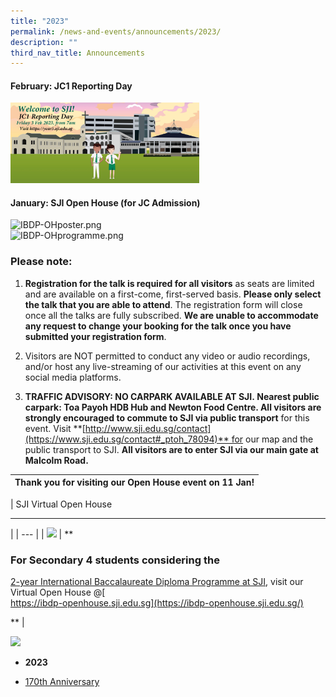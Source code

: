 ```yaml
---
title: "2023"
permalink: /news-and-events/announcements/2023/
description: ""
third_nav_title: Announcements
---
```

#### February: JC1 Reporting Day

<a href="https://year5.sji.edu.sg/"><img src="/images/homepage%202400x1042px-JC1reportingday.jpeg"   style="width:60%"></a>

#### January: SJI Open House (for JC Admission)

![IBDP-OHposter.png](https://www.sji.edu.sg/qql/slot/u560/News%20and%20Events/Announcements/2023/IBDP-OHposter.png)  
![IBDP-OHprogramme.png](https://www.sji.edu.sg/qql/slot/u560/News%20and%20Events/Announcements/2023/IBDP-OHprogramme.png)  

### **Please note**:

1.  **Registration for the talk is required for all visitors** as seats are limited and are available on a first-come, first-served basis. **Please only select the talk that you are able to attend**. The registration form will close once all the talks are fully subscribed. **We are unable to accommodate any request to change your booking for the talk once you have submitted your registration form**.  
    
2.  Visitors are NOT permitted to conduct any video or audio recordings, and/or host any live-streaming of our activities at this event on any social media platforms.  
    
3.  **TRAFFIC ADVISORY: NO CARPARK AVAILABLE AT SJI. Nearest public carpark: Toa Payoh HDB Hub and Newton Food Centre. All visitors are strongly encouraged to commute to SJI via public transport** for this event. Visit **[http://www.sji.edu.sg/contact](https://www.sji.edu.sg/contact#_ptoh_78094)** for our map and the public transport to SJI. **All visitors are to enter SJI via our main gate at Malcolm Road.**

| **Thank you for visiting our Open House event on 11 Jan!** |
| --- |

  

| 
SJI Virtual Open House  

-------------------------

 |
| --- |
| ![](https://www.sji.edu.sg/qql/slot/u560/News%20and%20Events/SJI%20IBDP%20boygirl.png) | **

### For Secondary 4 students considering the  
[2-year International Baccalaureate Diploma Programme at SJI](https://www.sji.edu.sg/programmes/academic-programmes/ib-diploma-programme), visit our Virtual Open House @[  
https://ibdp-openhouse.sji.edu.sg](https://ibdp-openhouse.sji.edu.sg/)

** |

  

![](https://www.sji.edu.sg/qql/slot/u560/others/sji/events.gif)

*   **2023**

*   [170th Anniversary](https://www.sji.edu.sg/news-and-events/announcements/170th-anniversary)